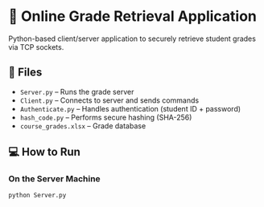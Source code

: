 # 🧪 Online Grade Retrieval Application

Python-based client/server application to securely retrieve student grades via TCP sockets.

## 📁 Files

- `Server.py` – Runs the grade server
- `Client.py` – Connects to server and sends commands
- `Authenticate.py` – Handles authentication (student ID + password)
- `hash_code.py` – Performs secure hashing (SHA-256)
- `course_grades.xlsx` – Grade database

## 💻 How to Run

### On the Server Machine

```bash
python Server.py
```
